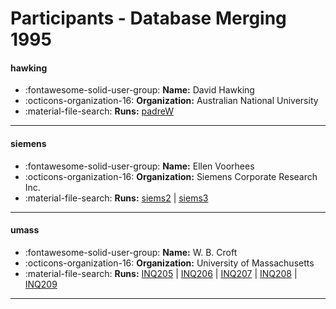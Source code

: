 # Participants - Database Merging 1995 

#### hawking
 - :fontawesome-solid-user-group: **Name:** David Hawking
 - :octicons-organization-16: **Organization:** Australian National University
 - :material-file-search: **Runs:** [padreW](./runs.md#padrew)

---
#### siemens
 - :fontawesome-solid-user-group: **Name:** Ellen Voorhees
 - :octicons-organization-16: **Organization:** Siemens Corporate Research Inc.
 - :material-file-search: **Runs:** [siems2](./runs.md#siems2) | [siems3](./runs.md#siems3)

---
#### umass
 - :fontawesome-solid-user-group: **Name:** W. B. Croft
 - :octicons-organization-16: **Organization:** University of Massachusetts
 - :material-file-search: **Runs:** [INQ205](./runs.md#inq205) | [INQ206](./runs.md#inq206) | [INQ207](./runs.md#inq207) | [INQ208](./runs.md#inq208) | [INQ209](./runs.md#inq209)

---
